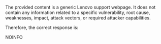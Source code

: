 The provided content is a generic Lenovo support webpage. It does not contain any information related to a specific vulnerability, root cause, weaknesses, impact, attack vectors, or required attacker capabilities.

Therefore, the correct response is:

NOINFO